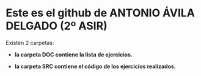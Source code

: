 # Este es el github de **ANTONIO ÁVILA DELGADO** (2º ASIR)
Existen 2 carpetas: 

* **la carpeta DOC contiene la lista de ejercicios.**

* **la carpeta SRC contiene el código de los ejercicios realizados.**